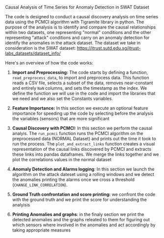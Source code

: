 Causal Analysis of Time Series for Anomaly Detection in SWAT Dataset

The code is designed to conduct a causal discovery analysis on time series data using the PCMCI algorithm with Tigramite library in python. The purpose of the analysis is to identify and compare the causal relationships within two datasets, one representing "normal" conditions and the other representing "attack" conditions and carry on an anomaly detection for identify the anomalies in the attack dataset. The dataset we take in consideration is the SWAT dataset: https://itrust.sutd.edu.sg/itrust-labs_datasets/dataset_info/

Here's an overview of how the code works:

1. **Import and Preprocessing:** The code starts by defining a function, `read_preprocess_data`, to import and preprocess data. This function reads a CSV file, selects a subset of the data, removes near-constant and entirely `NaN` columns, and sets the timestamp as the index. We define the function we will use in the code and import the libraries that we need and we also set the Constants variables.

2. **Feature Importance:** In this section we execute an optional feature importance for speeding up the code by selecting before the analysis the variables (sensors) that are more significant

3. **Causal Discovery with PCMCI:** In this section we perform the causal analyis. The `run_pcmci` function runs the PCMCI algorithm on the preprocessed data (NORMAL Dataset) and prints out the time it took to run the process. The `plot_and_extract_links` function creates a visual representation of the causal links discovered by PCMCI and extracts these links into pandas dataframes. We merge the links together and we plot the correlations values in the normal dataset

3. **Anomaly Detection and Alarms logging**: In this section we launch the algorithm on the attack dateset using a rolling windows and we detect the anomalies printing the alarms once we cross a threshold (`CHANGE_LINK_CORRELATION`).

4. **Ground Truth confrontation and score printing:** we confront the code with the ground truth and we print the score for understanding the analyisis

5. **Printing Anomalies and graphs**: in the finaly section we print the detected anomalies and the graphs releated to them for figuring out which sensors where involved in the anomalies and act accordingly by taking appropriate measures
